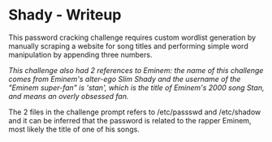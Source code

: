 # Shady - Writeup

This password cracking challenge requires custom wordlist generation by manually scraping a website for song titles and performing simple word manipulation by appending three numbers.

*This challenge also had 2 references to Eminem: the name of this challenge comes from Eminem's alter-ego Slim Shady and the username of the "Eminem super-fan" is 'stan', which is the title of Eminem's 2000 song Stan, and means an overly obsessed fan.*

The 2 files in the challenge prompt refers to /etc/passswd and /etc/shadow and it can be inferred that the password is related to the rapper Eminem, most likely the title of one of his songs.
